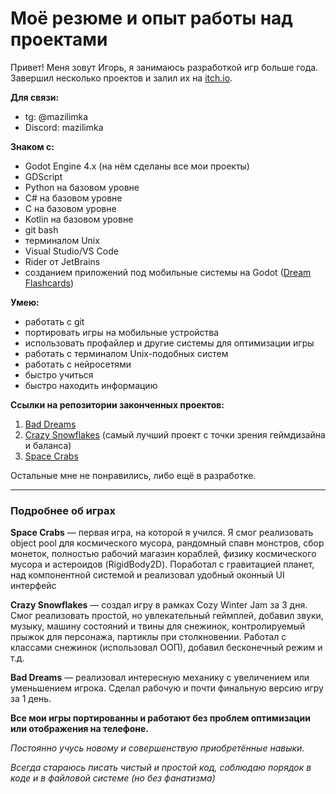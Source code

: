 # Моё резюме и опыт работы над проектами

Привет! Меня зовут Игорь, я занимаюсь разработкой игр больше года.
Завершил несколько проектов и залил их на [itch.io](https://@mazilimka.itch.io).

**Для связи:**

- tg: @mazilimka
- Discord: mazilimka

**Знаком с:**

- Godot Engine 4.x (на нём сделаны все мои проекты)
- GDScript
- Python на базовом уровне
- C# на базовом уровне
- C на базовом уровне
- Kotlin на базовом уровне
- git bash 
- терминалом Unix
- Visual Studio/VS Code
- Rider от JetBrains
- созданием приложений под мобильные системы на Godot ([Dream Flashcards](https://github.com/mazilimka/Dream-Flashcards))

**Умею:**

- работать с git
- портировать игры на мобильные устройства
- использовать профайлер и другие системы для оптимизации игры
- работать с терминалом Unix-подобных систем
- работать с нейросетями
- быстро учиться
- быстро находить информацию

**Ссылки на репозитории законченных проектов:**

1. [Bad Dreams](https://github.com/mazilimka/Bad-Dreams)
2. [Crazy Snowflakes](https://github.com/mazilimka/Crazy-Snowflakes) (самый лучший проект с точки зрения геймдизайна и баланса)
3. [Space Crabs](https://github.com/mazilimka/Space-Crabs)

Остальные мне не понравились, либо ещё в разработке.

- - - 

### Подробнее об играх

**Space Crabs** — первая игра, на которой я учился. Я смог реализовать object pool для космического мусора, рандомный спавн монстров, сбор монеток, полностью рабочий магазин кораблей, физику космического мусора и астероидов (RigidBody2D). Поработал с гравитацией планет, над компонентной системой и реализовал удобный оконный UI интерфейс 

**Crazy Snowflakes** —  создал игру в рамках Cozy Winter Jam за 3 дня. Смог реализовать простой, но увлекательный геймплей, добавил звуки, музыку, машину состояний и твины для снежинок, контролируемый прыжок для персонажа, партиклы при столкновении. Работал с классами снежинок (использовал ООП), добавил бесконечный режим и т.д.

**Bad Dreams** — реализовал интересную механику с увеличением или уменьшением игрока. Сделал рабочую и почти финальную версию игру за 1 день.

**Все мои игры портированны и работают без проблем оптимизации или отображения на телефоне.**

*Постоянно учусь новому и совершенствую приобретённые навыки.*

*Всегда стараюсь писать чистый и простой код, соблюдаю порядок в коде и в файловой системе (но без фанатизма)*
